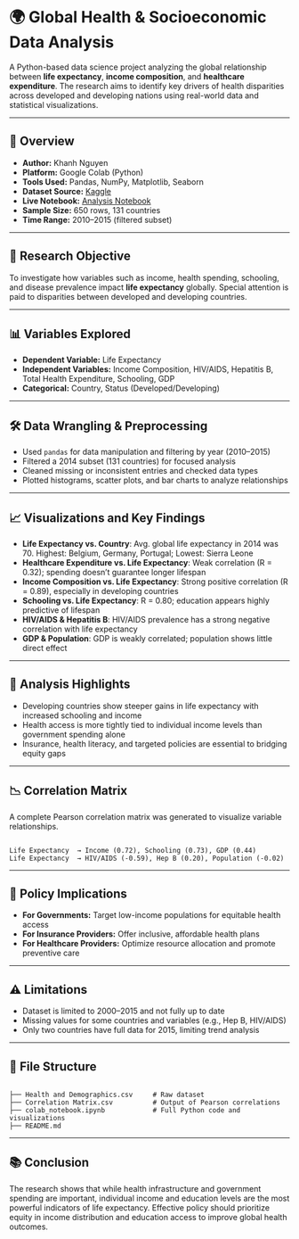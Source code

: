 <h1>🌍 Global Health & Socioeconomic Data Analysis</h1>

<p>
A Python-based data science project analyzing the global relationship between <strong>life expectancy</strong>, <strong>income composition</strong>, and <strong>healthcare expenditure</strong>. The research aims to identify key drivers of health disparities across developed and developing nations using real-world data and statistical visualizations.
</p>

<hr>

<h2>📌 Overview</h2>
<ul>
  <li><strong>Author:</strong> Khanh Nguyen</li>
  <li><strong>Platform:</strong> Google Colab (Python)</li>
  <li><strong>Tools Used:</strong> Pandas, NumPy, Matplotlib, Seaborn</li>
  <li><strong>Dataset Source:</strong> <a href="https://www.kaggle.com/">Kaggle</a></li>
  <li><strong>Live Notebook:</strong> <a href="https://colab.research.google.com/drive/1asivF5sphOr0HWfZQUSvhLE9Ys_bjSr5?usp=sharing">Analysis Notebook</a></li>
  <li><strong>Sample Size:</strong> 650 rows, 131 countries</li>
  <li><strong>Time Range:</strong> 2010–2015 (filtered subset)</li>
</ul>

<hr>

<h2>🔬 Research Objective</h2>
<p>
To investigate how variables such as income, health spending, schooling, and disease prevalence impact <strong>life expectancy</strong> globally. Special attention is paid to disparities between developed and developing countries.
</p>

<hr>

<h2>📊 Variables Explored</h2>
<ul>
  <li><strong>Dependent Variable:</strong> Life Expectancy</li>
  <li><strong>Independent Variables:</strong> Income Composition, HIV/AIDS, Hepatitis B, Total Health Expenditure, Schooling, GDP</li>
  <li><strong>Categorical:</strong> Country, Status (Developed/Developing)</li>
</ul>

<hr>

<h2>🛠 Data Wrangling & Preprocessing</h2>
<ul>
  <li>Used <code>pandas</code> for data manipulation and filtering by year (2010–2015)</li>
  <li>Filtered a 2014 subset (131 countries) for focused analysis</li>
  <li>Cleaned missing or inconsistent entries and checked data types</li>
  <li>Plotted histograms, scatter plots, and bar charts to analyze relationships</li>
</ul>

<hr>

<h2>📈 Visualizations and Key Findings</h2>
<ul>
  <li><strong>Life Expectancy vs. Country</strong>: Avg. global life expectancy in 2014 was 70. Highest: Belgium, Germany, Portugal; Lowest: Sierra Leone</li>
  <li><strong>Healthcare Expenditure vs. Life Expectancy</strong>: Weak correlation (R = 0.32); spending doesn’t guarantee longer lifespan</li>
  <li><strong>Income Composition vs. Life Expectancy</strong>: Strong positive correlation (R = 0.89), especially in developing countries</li>
  <li><strong>Schooling vs. Life Expectancy</strong>: R = 0.80; education appears highly predictive of lifespan</li>
  <li><strong>HIV/AIDS & Hepatitis B</strong>: HIV/AIDS prevalence has a strong negative correlation with life expectancy</li>
  <li><strong>GDP & Population</strong>: GDP is weakly correlated; population shows little direct effect</li>
</ul>

<hr>

<h2>🧠 Analysis Highlights</h2>
<ul>
  <li>Developing countries show steeper gains in life expectancy with increased schooling and income</li>
  <li>Health access is more tightly tied to individual income levels than government spending alone</li>
  <li>Insurance, health literacy, and targeted policies are essential to bridging equity gaps</li>
</ul>

<hr>

<h2>📉 Correlation Matrix</h2>
<p>
A complete Pearson correlation matrix was generated to visualize variable relationships.
</p>

<pre><code>
Life Expectancy  → Income (0.72), Schooling (0.73), GDP (0.44)
Life Expectancy  → HIV/AIDS (-0.59), Hep B (0.20), Population (-0.02)
</code></pre>

<hr>

<h2>💬 Policy Implications</h2>
<ul>
  <li><strong>For Governments:</strong> Target low-income populations for equitable health access</li>
  <li><strong>For Insurance Providers:</strong> Offer inclusive, affordable health plans</li>
  <li><strong>For Healthcare Providers:</strong> Optimize resource allocation and promote preventive care</li>
</ul>

<hr>

<h2>⚠️ Limitations</h2>
<ul>
  <li>Dataset is limited to 2000–2015 and not fully up to date</li>
  <li>Missing values for some countries and variables (e.g., Hep B, HIV/AIDS)</li>
  <li>Only two countries have full data for 2015, limiting trend analysis</li>
</ul>

<hr>

<h2>📎 File Structure</h2>
<pre><code>
├── Health and Demographics.csv     # Raw dataset
├── Correlation Matrix.csv          # Output of Pearson correlations
├── colab_notebook.ipynb            # Full Python code and visualizations
├── README.md
</code></pre>

<hr>

<h2>📚 Conclusion</h2>
<p>
The research shows that while health infrastructure and government spending are important, individual income and education levels are the most powerful indicators of life expectancy. Effective policy should prioritize equity in income distribution and education access to improve global health outcomes.
</p>
